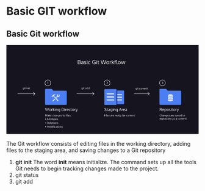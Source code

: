 # Basic GIT workflow



## Basic Git workflow
![alt text](git-workflow.png)

The Git workflow consists of editing files in the working directory, adding files to the staging area, and saving changes to a Git repository

1. **git init**
The word **init** means initialize. The command sets up all the tools Git needs to begin tracking changes made to the project.
2. git status
3. git add